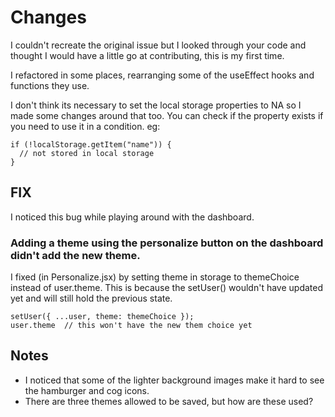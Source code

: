 # Changes

I couldn't recreate the original issue but I looked through your code and thought I would have a little go at contributing, this is my first time.

I refactored in some places, rearranging some of the useEffect hooks and functions they use.

I don't think its necessary to set the local storage properties to NA so I made some changes around that too. You can check if the property exists if you need to use it in a condition. eg:

    if (!localStorage.getItem("name")) {
      // not stored in local storage
    }

## FIX

I noticed this bug while playing around with the dashboard.

### Adding a theme using the personalize button on the dashboard didn't add the new theme.

I fixed (in Personalize.jsx) by setting theme in storage to themeChoice instead of user.theme. This is because the setUser() wouldn't have updated yet and will still hold the previous state.

    setUser({ ...user, theme: themeChoice });
    user.theme  // this won't have the new them choice yet

## Notes

- I noticed that some of the lighter background images make it hard to see the hamburger and cog icons.
- There are three themes allowed to be saved, but how are these used?

